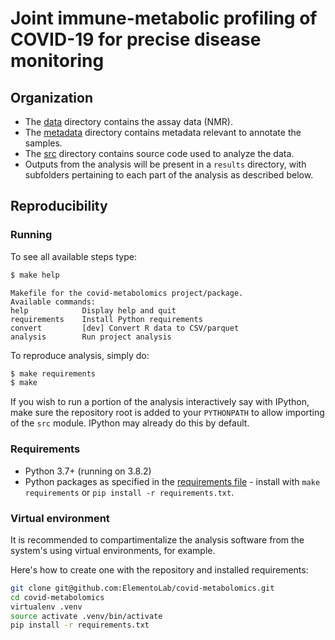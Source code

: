 # Joint immune-metabolic profiling of COVID-19 for precise disease monitoring

<!-- [![PEP compatible](http://pepkit.github.io/img/PEP-compatible-green.svg)](http://pep.databio.org/) -->


## Organization

- The [data](data) directory contains the assay data (NMR).
- The [metadata](metadata) directory contains metadata relevant to annotate the samples.
- The [src](src) directory contains source code used to analyze the data.
- Outputs from the analysis will be present in a `results` directory, with subfolders pertaining to each part of the analysis as described below.


## Reproducibility

### Running

To see all available steps type:
```bash
$ make help
```
```
Makefile for the covid-metabolomics project/package.
Available commands:
help            Display help and quit
requirements    Install Python requirements
convert			[dev] Convert R data to CSV/parquet
analysis		Run project analysis
```

To reproduce analysis, simply do:

```bash
$ make requirements
$ make
```

If you wish to run a portion of the analysis interactively say with IPython, make sure the repository root is added to your `PYTHONPATH` to allow importing of the `src` module. IPython may already do this by default.

### Requirements

- Python 3.7+ (running on 3.8.2)
- Python packages as specified in the [requirements file](requirements.txt) - install with `make requirements` or `pip install -r requirements.txt`.


### Virtual environment

It is recommended to compartimentalize the analysis software from the system's using virtual environments, for example.

Here's how to create one with the repository and installed requirements:

```bash
git clone git@github.com:ElementoLab/covid-metabolomics.git
cd covid-metabolomics
virtualenv .venv
source activate .venv/bin/activate
pip install -r requirements.txt
```
